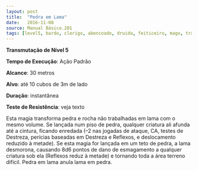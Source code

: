 ```yaml
---
layout: post
title:  "Pedra em Lama"
date:   2016-11-08
source: Manual Básico.201
tags: [level5, bardo, clerigo, abencoado, druida, feiticeiro, mago, transmutacao, padrao, metros, cubo, instantanea, nenhum]
---
```


**Transmutação de Nível 5**

**Tempo de Execução**: Ação Padrão

**Alcance**: 30 metros

**Alvo**: até 10 cubos de 3m de lado

**Duração**: instantânea

**Teste de Resistência**: veja texto

Esta magia transforma pedra e rocha não trabalhadas em lama com o mesmo volume. 
Se lançada num piso de pedra, qualquer criatura ali afunda até a cintura, ficando enredada
(–2 nas jogadas de ataque, CA, testes de Destreza, perícias baseadas em Destreza e Reflexos, e deslocamento reduzido à metade).
Se esta magia for lançada em um teto de pedra, a lama desmorona, causando 8d6 pontos de dano de esmagamento a qualquer criatura sob ela (Reflexos reduz à metade) e tornando toda a área terreno difícil.
Pedra em lama anula lama em pedra.
